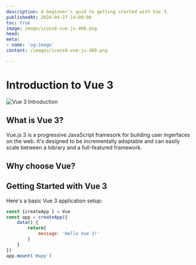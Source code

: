 ```yaml
--- 
description: A beginner's guid to getting started with Vue 3.
publishedAt: 2024-04-27 14:00:00
toc: true
image: image/icons8-vue-js-480.png
head:
meta:
- name: 'og:image'
content: /images/icons8-vue-js-480.png

---
```


# Introduction to Vue 3

![Vue 3 Introduction](/images/icons8-vue-js-480.png)


## What is Vue 3?

Vue.js 3 is a progressive JavaScript framesork for building user ingerfaces on the web. It's designed to be incrementally adoptable and can easily scale between a lobrary and a full-featured framework.

## Why choose Vue?

## Getting Started with Vue 3

Here's a basic Vue 3 application setup:

```javascript
const {createApp } = Vue
const app = createApp({
    data() {
        return{
            message: 'Hello Vue 3!'
        }
    }
})
app.mount('#app')
```